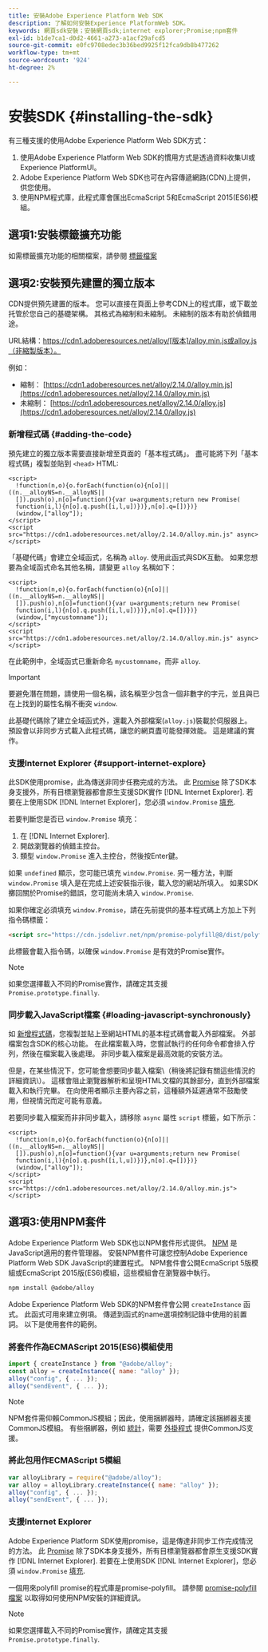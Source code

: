 ```yaml
---
title: 安裝Adobe Experience Platform Web SDK
description: 了解如何安裝Experience PlatformWeb SDK。
keywords: 網頁sdk安裝；安裝網頁sdk;internet explorer;Promise;npm套件
exl-id: b1de7ca1-d0d2-4661-a273-a1acf29afcd5
source-git-commit: e0fc9708edec3b36bed9925f12fca9db8b477262
workflow-type: tm+mt
source-wordcount: '924'
ht-degree: 2%

---
```


# 安裝SDK {#installing-the-sdk}

有三種支援的使用Adobe Experience Platform Web SDK方式：

1. 使用Adobe Experience Platform Web SDK的慣用方式是透過資料收集UI或Experience PlatformUI。
1. Adobe Experience Platform Web SDK也可在內容傳遞網路(CDN)上提供，供您使用。
1. 使用NPM程式庫，此程式庫會匯出EcmaScript 5和EcmaScript 2015(ES6)模組。

## 選項1:安裝標籤擴充功能

如需標籤擴充功能的相關檔案，請參閱 [標籤檔案](../../tags/extensions/client/sdk/overview.md)

## 選項2:安裝預先建置的獨立版本

CDN提供預先建置的版本。 您可以直接在頁面上參考CDN上的程式庫，或下載並托管於您自己的基礎架構。 其格式為縮制和未縮制。 未縮制的版本有助於偵錯用途。

URL結構：https://cdn1.adoberesources.net/alloy/[版本]/alloy.min.js或alloy.js（非縮製版本）。

例如：


* 縮制： [https://cdn1.adoberesources.net/alloy/2.14.0/alloy.min.js](https://cdn1.adoberesources.net/alloy/2.14.0/alloy.min.js)
* 未縮制： [https://cdn1.adoberesources.net/alloy/2.14.0/alloy.js](https://cdn1.adoberesources.net/alloy/2.14.0/alloy.js)


### 新增程式碼 {#adding-the-code}

預先建立的獨立版本需要直接新增至頁面的「基本程式碼」。 盡可能將下列「基本程式碼」複製並貼到 `<head>` HTML:

```markup
<script>
  !function(n,o){o.forEach(function(o){n[o]||((n.__alloyNS=n.__alloyNS||
  []).push(o),n[o]=function(){var u=arguments;return new Promise(
  function(i,l){n[o].q.push([i,l,u])})},n[o].q=[])})}
  (window,["alloy"]);
</script>
<script src="https://cdn1.adoberesources.net/alloy/2.14.0/alloy.min.js" async></script>
```

「基礎代碼」會建立全域函式，名稱為 `alloy`. 使用此函式與SDK互動。 如果您想要為全域函式命名其他名稱，請變更 `alloy` 名稱如下：

```markup
<script>
  !function(n,o){o.forEach(function(o){n[o]||((n.__alloyNS=n.__alloyNS||
  []).push(o),n[o]=function(){var u=arguments;return new Promise(
  function(i,l){n[o].q.push([i,l,u])})},n[o].q=[])})}
  (window,["mycustomname"]);
</script>
<script src="https://cdn1.adoberesources.net/alloy/2.14.0/alloy.min.js" async></script>
```

在此範例中，全域函式已重新命名 `mycustomname`，而非 `alloy`.

>[!IMPORTANT]
>
>要避免潛在問題，請使用一個名稱，該名稱至少包含一個非數字的字元，並且與已在上找到的屬性名稱不衝突 `window`.

此基礎代碼除了建立全域函式外，還載入外部檔案\(`alloy.js`\)裝載於伺服器上。 預設會以非同步方式載入此程式碼，讓您的網頁盡可能發揮效能。 這是建議的實作。

### 支援Internet Explorer {#support-internet-explore}

此SDK使用promise，此為傳送非同步任務完成的方法。 此 [Promise](https://developer.mozilla.org/zh-TW/docs/Web/JavaScript/Reference/Global_Objects/Promise) 除了SDK本身支援外，所有目標瀏覽器都會原生支援SDK實作 [!DNL Internet Explorer]. 若要在上使用SDK [!DNL Internet Explorer]，您必須 `window.Promise` [填充](https://remysharp.com/2010/10/08/what-is-a-polyfill).

若要判斷您是否已 `window.Promise` 填充：

1. 在 [!DNL Internet Explorer].
1. 開啟瀏覽器的偵錯主控台。
1. 類型 `window.Promise` 進入主控台，然後按Enter鍵。

如果 `undefined` 顯示，您可能已填充 `window.Promise`. 另一種方法，判斷 `window.Promise` 填入是在完成上述安裝指示後，載入您的網站所填入。 如果SDK擲回關於Promise的錯誤，您可能尚未填入 `window.Promise`.

如果你確定必須填充 `window.Promise`，請在先前提供的基本程式碼上方加上下列指令碼標籤：

```html
<script src="https://cdn.jsdelivr.net/npm/promise-polyfill@8/dist/polyfill.min.js"></script>
```

此標籤會載入指令碼，以確保 `window.Promise` 是有效的Promise實作。

>[!NOTE]
>
>如果您選擇載入不同的Promise實作，請確定其支援 `Promise.prototype.finally`.

### 同步載入JavaScript檔案 {#loading-javascript-synchronously}

如 [新增程式碼](#adding-the-code)，您複製並貼上至網站HTML的基本程式碼會載入外部檔案。 外部檔案包含SDK的核心功能。 在此檔案載入時，您嘗試執行的任何命令都會排入佇列，然後在檔案載入後處理。 非同步載入檔案是最高效能的安裝方法。

但是，在某些情況下，您可能會想要同步載入檔案\（稍後將記錄有關這些情況的詳細資訊\）。 這樣會阻止瀏覽器解析和呈現HTML文檔的其餘部分，直到外部檔案載入和執行完畢。 在向使用者顯示主要內容之前，這種額外延遲通常不鼓勵使用，但視情況而定可能有意義。

若要同步載入檔案而非非同步載入，請移除 `async` 屬性 `script` 標籤，如下所示：

```markup
<script>
  !function(n,o){o.forEach(function(o){n[o]||((n.__alloyNS=n.__alloyNS||
  []).push(o),n[o]=function(){var u=arguments;return new Promise(
  function(i,l){n[o].q.push([i,l,u])})},n[o].q=[])})}
  (window,["alloy"]);
</script>
<script src="https://cdn1.adoberesources.net/alloy/2.14.0/alloy.min.js"></script>
```

## 選項3:使用NPM套件

Adobe Experience Platform Web SDK也以NPM套件形式提供。 [NPM](https://www.npmjs.com) 是JavaScript適用的套件管理器。 安裝NPM套件可讓您控制Adobe Experience Platform Web SDK JavaScript的建置程式。 NPM套件會公開EcmaScript 5版模組或EcmaScript 2015版(ES6)模組，這些模組會在瀏覽器中執行。

```bash
npm install @adobe/alloy
```

Adobe Experience Platform Web SDK的NPM套件會公開 `createInstance` 函式。 此函式可用來建立例項。 傳遞到函式的name選項控制記錄中使用的前置詞。 以下是使用套件的範例。

### 將套件作為ECMAScript 2015(ES6)模組使用

```javascript
import { createInstance } from "@adobe/alloy";
const alloy = createInstance({ name: "alloy" });
alloy("config", { ... });
alloy("sendEvent", { ... });
```

>[!NOTE]
>
>NPM套件需仰賴CommonJS模組；因此，使用捆綁器時，請確定該捆綁器支援CommonJS模組。 有些捆綁器，例如 [統計](https://rollupjs.org)，需要 [外掛程式](https://www.npmjs.com/package/@rollup/plugin-commonjs) 提供CommonJS支援。

### 將此包用作ECMAScript 5模組

```javascript
var alloyLibrary = require("@adobe/alloy");
var alloy = alloyLibrary.createInstance({ name: "alloy" });
alloy("config", { ... });
alloy("sendEvent", { ... });
```

### 支援Internet Explorer

Adobe Experience Platform SDK使用promise，這是傳達非同步工作完成情況的方法。 此 [Promise](https://developer.mozilla.org/zh-TW/docs/Web/JavaScript/Reference/Global_Objects/Promise) 除了SDK本身支援外，所有目標瀏覽器都會原生支援SDK實作 [!DNL Internet Explorer]. 若要在上使用SDK [!DNL Internet Explorer]，您必須 `window.Promise` [填充](https://remysharp.com/2010/10/08/what-is-a-polyfill).

一個用來polyfill promise的程式庫是promise-polyfill。 請參閱 [promise-polyfill檔案](https://www.npmjs.com/package/promise-polyfill) 以取得如何使用NPM安裝的詳細資訊。

>[!NOTE]
>
>如果您選擇載入不同的Promise實作，請確定其支援 `Promise.prototype.finally`.

